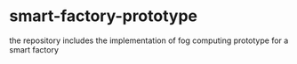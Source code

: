 # smart-factory-prototype
the repository includes the implementation of fog computing prototype for a smart factory
